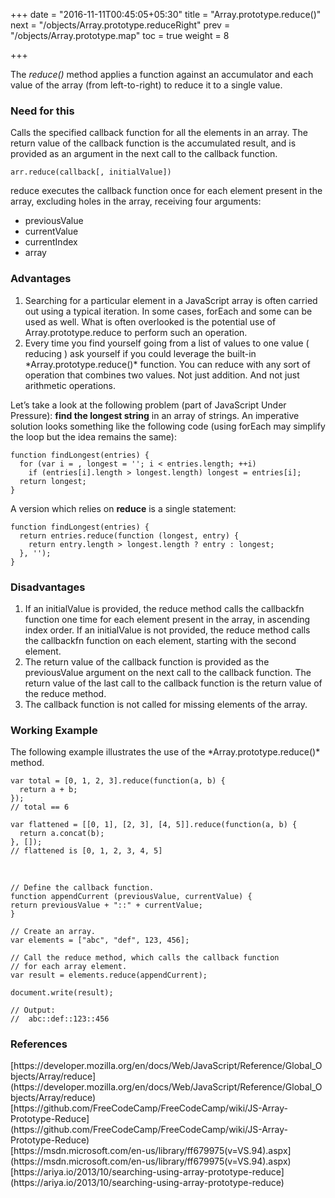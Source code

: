 +++
date = "2016-11-11T00:45:05+05:30"
title = "Array.prototype.reduce()"
next = "/objects/Array.prototype.reduceRight"
prev = "/objects/Array.prototype.map"
toc = true
weight = 8

+++

The *reduce()* method applies a function against an accumulator and each value of the array (from left-to-right) to reduce it to a single value.

<h3>Need for this</h3>
Calls the specified callback function for all the elements in an array. The return value of the callback function is the accumulated result, and is provided as an argument in the next call to the callback function.

    arr.reduce(callback[, initialValue])

reduce executes the callback function once for each element present in the array, excluding holes in the array, receiving four arguments:

<ul>
  <li>previousValue</li>
  <li>currentValue</li>
  <li>currentIndex</li>
  <li>array</li>
</ul>

<h3>Advantages</h3>
<ol>
  <li>Searching for a particular element in a JavaScript array is often carried out using a typical iteration. In some cases, forEach and some can be used as well. What is often overlooked is the potential use of Array.prototype.reduce to perform such an operation.</li>
  <li>Every time you find yourself going from a list of values to one value ( reducing ) ask yourself if you could leverage the built-in *Array.prototype.reduce()* function. You can reduce with any sort of operation that combines two values. Not just addition. And not just arithmetic operations.</li>
</ol>

Let’s take a look at the following problem (part of JavaScript Under Pressure): **find the longest string** in an array of strings. An imperative solution looks something like the following code (using forEach may simplify the loop but the idea remains the same):

	function findLongest(entries) {
	  for (var i = , longest = ''; i < entries.length; ++i)
	    if (entries[i].length > longest.length) longest = entries[i];
	  return longest;
	}
A version which relies on **reduce** is a single statement:

	function findLongest(entries) {
	  return entries.reduce(function (longest, entry) {
	    return entry.length > longest.length ? entry : longest;
	  }, '');
	}

<h3>Disadvantages</h3>
<ol>
  <li>If an initialValue is provided, the reduce method calls the callbackfn function one time for each element present in the array, in ascending index order. If an initialValue is not provided, the reduce method calls the callbackfn function on each element, starting with the second element.</li>
  <li>The return value of the callback function is provided as the previousValue argument on the next call to the callback function. The return value of the last call to the callback function is the return value of the reduce method.</li>
  <li>The callback function is not called for missing elements of the array.</li>
</ol>


<h3>Working Example</h3>
The following example illustrates the use of the *Array.prototype.reduce()* method.

    var total = [0, 1, 2, 3].reduce(function(a, b) {
      return a + b;
    });
    // total == 6

    var flattened = [[0, 1], [2, 3], [4, 5]].reduce(function(a, b) {
      return a.concat(b);
    }, []);
    // flattened is [0, 1, 2, 3, 4, 5]

<br/>

    // Define the callback function.
    function appendCurrent (previousValue, currentValue) {
    return previousValue + "::" + currentValue;
    }

    // Create an array.
    var elements = ["abc", "def", 123, 456];

    // Call the reduce method, which calls the callback function
    // for each array element.
    var result = elements.reduce(appendCurrent);

    document.write(result);

    // Output:
    //  abc::def::123::456

<h3>References</h3>
[https://developer.mozilla.org/en/docs/Web/JavaScript/Reference/Global_Objects/Array/reduce](https://developer.mozilla.org/en/docs/Web/JavaScript/Reference/Global_Objects/Array/reduce)<br/>
[https://github.com/FreeCodeCamp/FreeCodeCamp/wiki/JS-Array-Prototype-Reduce](https://github.com/FreeCodeCamp/FreeCodeCamp/wiki/JS-Array-Prototype-Reduce)<br/>
[https://msdn.microsoft.com/en-us/library/ff679975(v=VS.94).aspx](https://msdn.microsoft.com/en-us/library/ff679975(v=VS.94).aspx)
<br/>
[https://ariya.io/2013/10/searching-using-array-prototype-reduce](https://ariya.io/2013/10/searching-using-array-prototype-reduce)